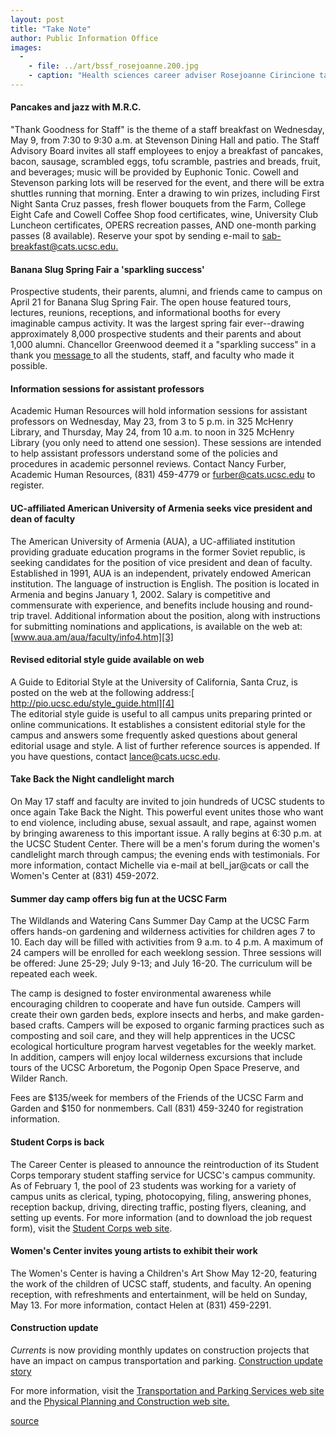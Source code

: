 ```yaml
---
layout: post
title: "Take Note"
author: Public Information Office
images:
  -
    - file: ../art/bssf_rosejoanne.200.jpg
    - caption: "Health sciences career adviser Rosejoanne Cirincione talks with a prospective student at Banana Slug Spring Fair 2001. photo: r. r. jones"
---
```


#### Pancakes and jazz with M.R.C.

"Thank Goodness for Staff" is the theme of a staff breakfast on Wednesday, May 9, from 7:30 to 9:30 a.m. at Stevenson Dining Hall and patio. The Staff Advisory Board invites all staff employees to enjoy a breakfast of pancakes, bacon, sausage, scrambled eggs, tofu scramble, pastries and breads, fruit, and beverages; music will be provided by Euphonic Tonic. Cowell and Stevenson parking lots will be reserved for the event, and there will be extra shuttles running that morning. Enter a drawing to win prizes, including First Night Santa Cruz passes, fresh flower bouquets from the Farm, College Eight Cafe and Cowell Coffee Shop food certificates, wine, University Club Luncheon certificates, OPERS recreation passes, AND one-month parking passes (8 available). Reserve your spot by sending e-mail to [sab-breakfast@cats.ucsc.edu.  
][1]

#### Banana Slug Spring Fair a 'sparkling success'

Prospective students, their parents, alumni, and friends came to campus on April 21 for Banana Slug Spring Fair. The open house featured tours, lectures, reunions, receptions, and informational booths for every imaginable campus activity. It was the largest spring fair ever--drawing approximately 8,000 prospective students and their parents and about 1,000 alumni. Chancellor Greenwood deemed it a "sparkling success" in a thank you [message ][2]to all the students, staff, and faculty who made it possible.

#### Information sessions for assistant professors

Academic Human Resources will hold information sessions for assistant professors on Wednesday, May 23, from 3 to 5 p.m. in 325 McHenry Library, and Thursday, May 24, from 10 a.m. to noon in 325 McHenry Library (you only need to attend one session). These sessions are intended to help assistant professors understand some of the policies and procedures in academic personnel reviews. Contact Nancy Furber, Academic Human Resources, (831) 459-4779 or furber@cats.ucsc.edu to register.

#### UC-affiliated American University of Armenia seeks vice president and dean of faculty

The American University of Armenia (AUA), a UC-affiliated institution providing graduate education programs in the former Soviet republic, is seeking candidates for the position of vice president and dean of faculty. Established in 1991, AUA is an independent, privately endowed American institution. The language of instruction is English. The position is located in Armenia and begins January 1, 2002. Salary is competitive and commensurate with experience, and benefits include housing and round-trip travel. Additional information about the position, along with instructions for submitting nominations and applications, is available on the web at: [www.aua.am/aua/faculty/info4.htm][3]

#### Revised editorial style guide available on web

A Guide to Editorial Style at the University of California, Santa Cruz, is posted on the web at the following address:[ http://pio.ucsc.edu/style_guide.html][4]  
The editorial style guide is useful to all campus units preparing printed or online communications. It establishes a consistent editorial style for the campus and answers some frequently asked questions about general editorial usage and style. A list of further reference sources is appended. If you have questions, contact lance@cats.ucsc.edu.

#### Take Back the Night candlelight march

On May 17 staff and faculty are invited to join hundreds of UCSC students to once again Take Back the Night. This powerful event unites those who want to end violence, including abuse, sexual assault, and rape, against women by bringing awareness to this important issue. A rally begins at 6:30 p.m. at the UCSC Student Center. There will be a men's forum during the women's candlelight march through campus; the evening ends with testimonials. For more information, contact Michelle via e-mail at bell_jar@cats or call the Women's Center at (831) 459-2072.

#### Summer day camp offers big fun at the UCSC Farm

The Wildlands and Watering Cans Summer Day Camp at the UCSC Farm offers hands-on gardening and wilderness activities for children ages 7 to 10. Each day will be filled with activities from 9 a.m. to 4 p.m. A maximum of 24 campers will be enrolled for each weeklong session. Three sessions will be offered: June 25-29; July 9-13; and July 16-20. The curriculum will be repeated each week.

The camp is designed to foster environmental awareness while encouraging children to cooperate and have fun outside. Campers will create their own garden beds, explore insects and herbs, and make garden-based crafts. Campers will be exposed to organic farming practices such as composting and soil care, and they will help apprentices in the UCSC ecological horticulture program harvest vegetables for the weekly market. In addition, campers will enjoy local wilderness excursions that include tours of the UCSC Arboretum, the Pogonip Open Space Preserve, and Wilder Ranch.

Fees are $135/week for members of the Friends of the UCSC Farm and Garden and $150 for nonmembers. Call (831) 459-3240 for registration information.

#### Student Corps is back

The Career Center is pleased to announce the reintroduction of its Student Corps temporary student staffing service for UCSC's campus community. As of February 1, the pool of 23 students was working for a variety of campus units as clerical, typing, photocopying, filing, answering phones, reception backup, driving, directing traffic, posting flyers, cleaning, and setting up events. For more information (and to download the job request form), visit the [Student Corps web site][5].

#### Women's Center invites young artists to exhibit their work

The Women's Center is having a Children's Art Show May 12-20, featuring the work of the children of UCSC staff, students, and faculty. An opening reception, with refreshments and entertainment, will be held on Sunday, May 13. For more information, contact Helen at (831) 459-2291.

#### Construction update

_Currents_ is now providing monthly updates on construction projects that have an impact on campus transportation and parking. [Construction update story][6]

For more information, visit the [Transportation and Parking Services web site][7] and the [Physical Planning and Construction web site.][8]

  

[1]: mailto:sab-breakfast@cats.ucsc.edu.
[2]: http://www.ucsc.edu/news_events/messages/00-01/bssf.04-25.htm
[3]: http://www.aua.am/aua/faculty/info4.htm
[4]:  http://pio.ucsc.edu/style_guide.html
[5]: http://www2.ucsc.edu/careers/staff/studentcorps.html
[6]: ../../construction.html
[7]: http://www2.ucsc.edu/taps/
[8]: http://www2.ucsc.edu/ppc/

[source](http://www1.ucsc.edu/currents/00-01/04-30/takenote.html "Permalink to takenote")
